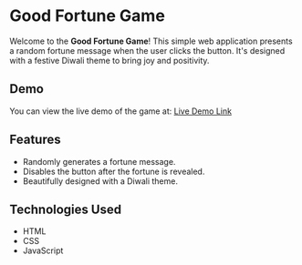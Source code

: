 # Good Fortune Game

Welcome to the **Good Fortune Game**! This simple web application presents a random fortune message when the user clicks the button. It's designed with a festive Diwali theme to bring joy and positivity.

## Demo

You can view the live demo of the game at: [Live Demo Link](https://kadambinipanda.github.io/good-fortune-game/)

## Features

- Randomly generates a fortune message.
- Disables the button after the fortune is revealed.
- Beautifully designed with a Diwali theme.

## Technologies Used

- HTML
- CSS
- JavaScript
